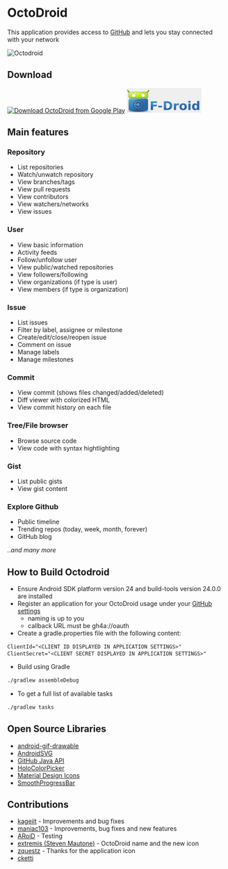 OctoDroid
=========
This application provides access to [GitHub](https://github.com/) and lets you stay connected with your network

![Octodroid](https://raw.githubusercontent.com/slapperwan/gh4a/master/res/drawable-xxhdpi/octodroid.png)

Download
--------
[![Download OctoDroid from Google Play](http://www.android.com/images/brand/android_app_on_play_large.png)](https://play.google.com/store/apps/details?id=com.gh4a) [![Download OctoDroid from F-Droid.org](https://raw.githubusercontent.com/kageiit/images-host/master/badges/fdroid-badge.png)](http://f-droid.org/repository/browse/?fdfilter=octodroid&fdid=com.gh4a)

Main features
-------------

### Repository
* List repositories
* Watch/unwatch repository
* View branches/tags
* View pull requests
* View contributors
* View watchers/networks
* View issues

### User
* View basic information
* Activity feeds
* Follow/unfollow user
* View public/watched repositories
* View followers/following
* View organizations (if type is user)
* View members (if type is organization)

### Issue
* List issues
* Filter by label, assignee or milestone
* Create/edit/close/reopen issue
* Comment on issue
* Manage labels
* Manage milestones

### Commit
* View commit (shows files changed/added/deleted)
* Diff viewer with colorized HTML
* View commit history on each file

### Tree/File browser
* Browse source code
* View code with syntax hightlighting

### Gist
* List public gists
* View gist content

### Explore Github
* Public timeline
* Trending repos (today, week, month, forever)
* GitHub blog

*..and many more*

How to Build Octodroid
----------------------
- Ensure Android SDK platform version 24 and build-tools version 24.0.0 are installed
- Register an application for your OctoDroid usage under your [GitHub settings](https://github.com/settings/developers)
  * naming is up to you
  * callback URL must be gh4a://oauth
- Create a gradle.properties file with the following content:
```
ClientId="<CLIENT ID DISPLAYED IN APPLICATION SETTINGS>"
ClientSecret="<CLIENT SECRET DISPLAYED IN APPLICATION SETTINGS>"
```

- Build using Gradle

```bash
./gradlew assembleDebug
```

- To get a full list of available tasks

```bash
./gradlew tasks
```

Open Source Libraries
---------------------
* [android-gif-drawable](https://github.com/koral--/android-gif-drawable)
* [AndroidSVG](https://github.com/BigBadaboom/androidsvg)
* [GitHub Java API](https://github.com/maniac103/egit-github/tree/master/org.eclipse.egit.github.core)
* [HoloColorPicker](https://github.com/LarsWerkman/HoloColorPicker)
* [Material Design Icons](https://github.com/google/material-design-icons)
* [SmoothProgressBar](https://github.com/castorflex/SmoothProgressBar)

Contributions
-------------
* [kageiit](https://github.com/kageiit) - Improvements and bug fixes
* [maniac103](https://github.com/maniac103) - Improvements, bug fixes and new features
* [ARoiD](https://github.com/ARoiD) - Testing
* [extremis (Steven Mautone)](https://github.com/extremis) - OctoDroid name and the new icon
* [zquestz](https://github.com/zquestz) - Thanks for the application icon
* [cketti](https://github.com/cketti)
